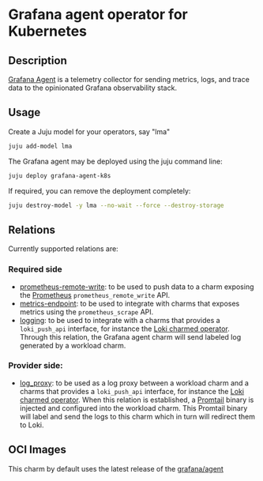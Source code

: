 # Grafana agent operator for Kubernetes

## Description
[Grafana Agent](https://github.com/grafana/agent) is a telemetry collector for sending metrics, logs, and trace data to the opinionated Grafana observability stack.

## Usage

Create a Juju model for your operators, say "lma"

```bash
juju add-model lma
```

The Grafana agent may be deployed using the juju command line:

```bash
juju deploy grafana-agent-k8s
```

If required, you can remove the deployment completely:

```bash
juju destroy-model -y lma --no-wait --force --destroy-storage
```

## Relations

Currently supported relations are:


### Required side

- [prometheus-remote-write](https://github.com/canonical/prometheus-operator/): to be used to push data to a charm exposing the [Prometheus](https://grafana.com/oss/prometheus/) `prometheus_remote_write` API.
- [metrics-endpoint](https://charmhub.io/prometheus-k8s/libraries/prometheus_scrape): to be used to integrate with charms that exposes metrics using the `prometheus_scrape` API.
- [logging](https://charmhub.io/loki-k8s/libraries/loki_push_api): to be used to integrate with a charms that provides a `loki_push_api` interface, for instance the [Loki charmed operator](https://grafana.com/oss/loki/). Through this relation, the Grafana agent charm will send labeled log generated by a workload charm.


### Provider side:

  - [log_proxy](https://charmhub.io/loki-k8s/libraries/log_proxy): to be used as a log proxy between a workload charm and a charms that provides a `loki_push_api` interface, for instance the [Loki charmed operator](https://grafana.com/oss/loki/). When this relation is established, a [Promtail](https://grafana.com/docs/loki/latest/clients/promtail/) binary is injected and configured into the workload charm. This Promtail binary will label and send the logs to this charm which in turn will redirect them to Loki.


## OCI Images

This charm by default uses the latest release of the [grafana/agent](https://hub.docker.com/r/grafana/agent)
